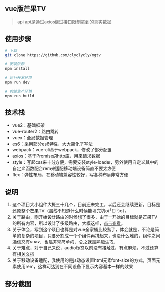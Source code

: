 ## vue版芒果TV

> api api是通过axios绕过接口限制拿到的真实数据

## 使用步骤

``` bash
# 下载
git clone https://github.com/clyclycly/mgtv

# 安装依赖
npm install

# 运行开发环境
npm run dev

# 构建生产环境
npm run build

``` 
## 技术栈
 + vue2：基础框架
 + vue-router2：路由跳转
 + vuex：全局数据管理
 + es6：采用部分es6特性，大大简化了写法
 + webpack：vue-cli基于webpack，修改了部分配置
 + axios：基于Promise的http库，用来请求数据
 + style：写起css来十分方便，需要安装style-loader，另外使用自定义其中的自定义函数配合rem来适配移动端设备简直不要太方便
 + flex：弹性布局，在移动端兼容性较好，写各种布局非常方便
 
 ## 说明
1. 这个项目大小组件大概三十几个，目前还未完工，以后还会继续更新，目标是还原整个芒果TV（虽然不知道什么时候能填完坑o(╯□╰)o）。
2. 关于路由，刚开始设计路由的时候想了很多，由于一开始的目标就是芒果TV的所有内容，所以设计了多级路由，大概这样，[点击查看](https://github.com/https://github.com/clyclycly/mgtv/src/router/index.js)。
3. 关于体会，写到这个项目也算是对vue全家桶比较熟了，体会就是，不论是简单的复杂的项目，只要分割成一个个组件再拼起来，也没什么难的，组件之间通信又有vuex，也是非常简单的，总之就是熟能生巧。
4. 关于难点，对于自己来说，audio标签以前没有接触过，有点麻烦，不过还算有[相关文档](http://caibaojian.com/html5-audio.html)
5. 关于移动设备适配，我使用的是js动态设置html元素font-size的方式，页面元素使用rem，这样可达到在不同设备下显示内容基本一样的效果

## 部分截图
